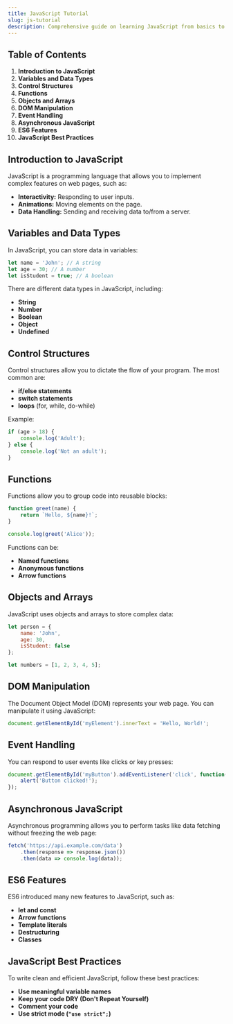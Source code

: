 ```yaml
---
title: JavaScript Tutorial
slug: js-tutorial
description: Comprehensive guide on learning JavaScript from basics to advanced topics.  
---
```



## Table of Contents

1. **Introduction to JavaScript**
2. **Variables and Data Types**
3. **Control Structures**
4. **Functions**
5. **Objects and Arrays**
6. **DOM Manipulation**
7. **Event Handling**
8. **Asynchronous JavaScript**
9. **ES6 Features**
10. **JavaScript Best Practices**

## Introduction to JavaScript

JavaScript is a programming language that allows you to implement complex features on web pages, such as:

- **Interactivity:** Responding to user inputs.
- **Animations:** Moving elements on the page.
- **Data Handling:** Sending and receiving data to/from a server.

## Variables and Data Types

In JavaScript, you can store data in variables:

```javascript
let name = 'John'; // A string
let age = 30; // A number
let isStudent = true; // A boolean
```

There are different data types in JavaScript, including:

- **String**
- **Number**
- **Boolean**
- **Object**
- **Undefined**

## Control Structures

Control structures allow you to dictate the flow of your program. The most common are:

- **if/else statements**
- **switch statements**
- **loops** (for, while, do-while)

Example:

```javascript
if (age > 18) {
    console.log('Adult');
} else {
    console.log('Not an adult');
}
```

## Functions

Functions allow you to group code into reusable blocks:

```javascript
function greet(name) {
    return `Hello, ${name}!`;
}

console.log(greet('Alice'));
```

Functions can be:

- **Named functions**
- **Anonymous functions**
- **Arrow functions**

## Objects and Arrays

JavaScript uses objects and arrays to store complex data:

```javascript
let person = {
    name: 'John',
    age: 30,
    isStudent: false
};

let numbers = [1, 2, 3, 4, 5];
```

## DOM Manipulation

The Document Object Model (DOM) represents your web page. You can manipulate it using JavaScript:

```javascript
document.getElementById('myElement').innerText = 'Hello, World!';
```

## Event Handling

You can respond to user events like clicks or key presses:

```javascript
document.getElementById('myButton').addEventListener('click', function() {
    alert('Button clicked!');
});
```

## Asynchronous JavaScript

Asynchronous programming allows you to perform tasks like data fetching without freezing the web page:

```javascript
fetch('https://api.example.com/data')
    .then(response => response.json())
    .then(data => console.log(data));
```

## ES6 Features

ES6 introduced many new features to JavaScript, such as:

- **let and const**
- **Arrow functions**
- **Template literals**
- **Destructuring**
- **Classes**

## JavaScript Best Practices

To write clean and efficient JavaScript, follow these best practices:

- **Use meaningful variable names**
- **Keep your code DRY (Don't Repeat Yourself)**
- **Comment your code**
- **Use strict mode (`"use strict";`)**

